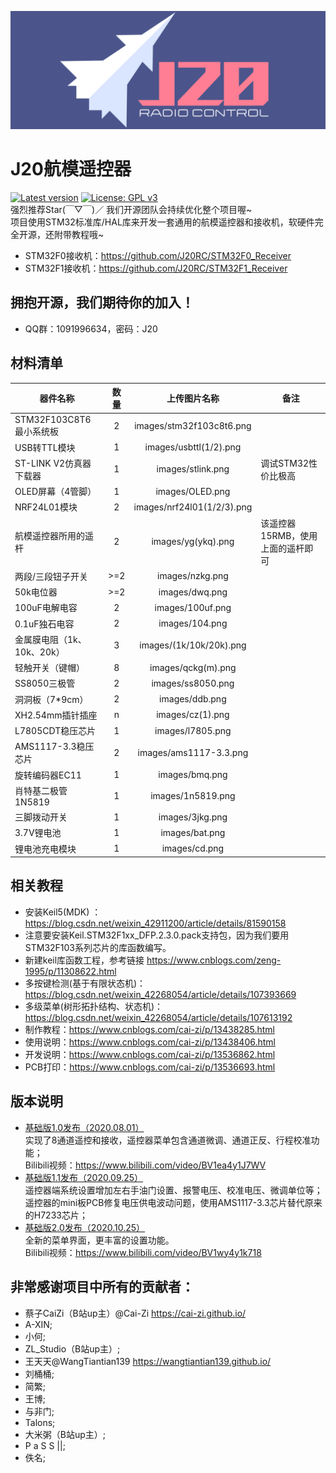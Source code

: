 ![J20RC](./images/logo.png)<br>
# J20航模遥控器
[![Latest version](https://img.shields.io/github/v/release/J20RC/STM32_RC_Transmitter)](https://github.com/J20RC/STM32_RC_Transmitter/releases)
[![License: GPL v3](https://img.shields.io/badge/License-GPLv3-blue.svg)](https://www.gnu.org/licenses/gpl-3.0)<br>
强烈推荐Star(￣▽￣)／
我们开源团队会持续优化整个项目喔~<br>
项目使用STM32标准库/HAL库来开发一套通用的航模遥控器和接收机，软硬件完全开源，还附带教程哦~
- STM32F0接收机：https://github.com/J20RC/STM32F0_Receiver
- STM32F1接收机：https://github.com/J20RC/STM32F1_Receiver
## 拥抱开源，我们期待你的加入！
 - QQ群：1091996634，密码：J20

## 材料清单 
| 器件名称        			| 数量   	| 上传图片名称  			| 备注 |
| ------------- 			| :------:	| :-------------:			|------|
| STM32F103C8T6最小系统板 	| 2 		| images/stm32f103c8t6.png 	|
| USB转TTL模块			 	| 1 		| images/usbttl(1/2).png 	|
| ST-LINK V2仿真器下载器 	| 1 		| images/stlink.png 		|调试STM32性价比极高|
| OLED屏幕（4管脚）		 	| 1 		| images/OLED.png	 		|
| NRF24L01模块			 	| 2 		| images/nrf24l01(1/2/3).png|
| 航模遥控器所用的遥杆	 	| 2 		| images/yg(ykq).png		|该遥控器15RMB，使用上面的遥杆即可|
| 两段/三段钮子开关		 	| >=2 		| images/nzkg.png		 	|
| 50k电位器				 	| >=2 		| images/dwq.png			|
| 100uF电解电容			 	| 2 		| images/100uf.png	 		|
| 0.1uF独石电容			 	| 2 		| images/104.png	 		|
| 金属膜电阻（1k、10k、20k）| 3 		| images/(1k/10k/20k).png	|
| 轻触开关（键帽）			| 8 		| images/qckg(m).png	 	|
| SS8050三极管			 	| 2 		| images/ss8050.png	 		|
| 洞洞板（7*9cm）			| 2 		| images/ddb.png	 		|
| XH2.54mm插针插座			| n 		| images/cz(1).png	 		|
| L7805CDT稳压芯片			| 1 		| images/l7805.png	 		|
| AMS1117-3.3稳压芯片		| 2 		| images/ams1117-3.3.png	|
| 旋转编码器EC11			| 1 		| images/bmq.png	 		|
| 肖特基二极管1N5819		| 1 		| images/1n5819.png	 		|
| 三脚拨动开关 				| 1 		| images/3jkg.png	 		|
| 3.7V锂电池			 	| 1 		| images/bat.png	 		|
| 锂电池充电模块			| 1 		| images/cd.png		 		|


## 相关教程
- 安装Keil5(MDK) ：https://blog.csdn.net/weixin_42911200/article/details/81590158
- 注意要安装Keil.STM32F1xx_DFP.2.3.0.pack支持包，因为我们要用STM32F103系列芯片的库函数编写。
- 新建keil库函数工程，参考链接 https://www.cnblogs.com/zeng-1995/p/11308622.html
- 多按键检测(基于有限状态机)：https://blog.csdn.net/weixin_42268054/article/details/107393669
- 多级菜单(树形拓扑结构、状态机)：https://blog.csdn.net/weixin_42268054/article/details/107613192
- 制作教程：https://www.cnblogs.com/cai-zi/p/13438285.html	<br>
- 使用说明：https://www.cnblogs.com/cai-zi/p/13438406.html	<br>
- 开发说明：https://www.cnblogs.com/cai-zi/p/13536862.html	<br>
- PCB打印：https://www.cnblogs.com/cai-zi/p/13536693.html		<br>

## 版本说明
- [基础版1.0发布（2020.08.01）](https://github.com/J20RC/STM32_RC_Transmitter/releases/tag/1.0)	<br>
实现了8通道遥控和接收，遥控器菜单包含通道微调、通道正反、行程校准功能；	<br>
Bilibili视频：https://www.bilibili.com/video/BV1ea4y1J7WV	<br/>
- [基础版1.1发布（2020.09.25）](https://github.com/J20RC/STM32_RC_Transmitter/releases/tag/1.1)	<br>
遥控器端系统设置增加左右手油门设置、报警电压、校准电压、微调单位等；	<br>
遥控器的mini板PCB修复电压供电波动问题，使用AMS1117-3.3芯片替代原来的H7233芯片；	<br>
- [基础版2.0发布（2020.10.25）](https://github.com/J20RC/STM32_RC_Transmitter/releases/tag/2.1)<br>
全新的菜单界面，更丰富的设置功能。<br>
Bilibili视频：https://www.bilibili.com/video/BV1wy4y1k718

## 非常感谢项目中所有的贡献者：
 * 蔡子CaiZi（B站up主）@Cai-Zi  https://cai-zi.github.io/
 * A-XIN;
 * 小何;
 * ZL_Studio（B站up主）;
 * 王天天@WangTiantian139  https://wangtiantian139.github.io/
 * 刘桶桶;
 * 简繁;
 * 王博;
 * 与非门;
 * Talons;
 * 大米粥（B站up主）;
 * P a S S ||;
 * 佚名;


